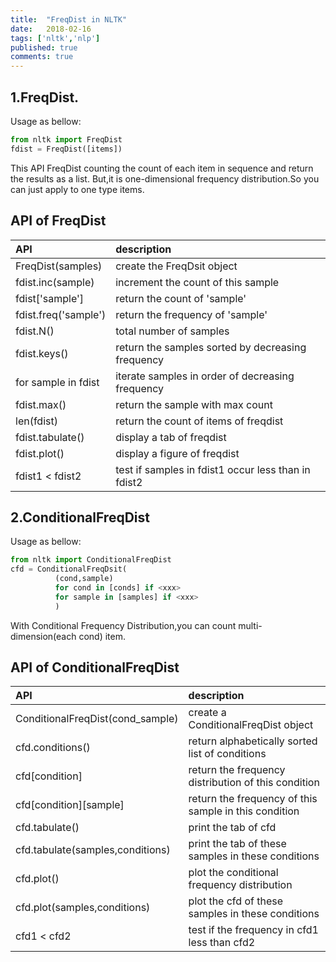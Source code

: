 ```yaml
---
title:  "FreqDist in NLTK"
date:   2018-02-16
tags: ['nltk','nlp']
published: true
comments: true
---
```


## 1.FreqDist.

  Usage as bellow:

```python
from nltk import FreqDist
fdist = FreqDist([items])
```

  This API FreqDist counting the count of each item in sequence and return the results as a list.
  But,it is one-dimensional frequency distribution.So you can just apply to one type items.

## API of FreqDist

|API|description|
|:--|:--|
|FreqDist(samples)|create the FreqDsit object|
|fdist.inc(sample)|increment the count of this sample|
|fdist['sample']|return the count of 'sample'|
|fdist.freq('sample')|return the frequency of 'sample'|
|fdist.N()|total number of samples|
|fdist.keys()|return the samples sorted by decreasing frequency|
|for sample in fdist|iterate samples in order of decreasing frequency|
|fdist.max()|return the sample with max count|
|len(fdist)|return the count of items of freqdist |
|fdist.tabulate()|display a tab of freqdist|
|fdist.plot()|display a figure of freqdist|
|fdist1 < fdist2|test if samples in fdist1 occur less than in fdist2|

## 2.ConditionalFreqDist

  Usage as bellow:

```python
from nltk import ConditionalFreqDist
cfd = ConditionalFreqDsit(
          (cond,sample)
          for cond in [conds] if <xxx>
          for sample in [samples] if <xxx>
          )
```

  With Conditional Frequency Distribution,you can count multi-dimension(each cond) item.

## API of ConditionalFreqDist

|API|description|
|:--|:--|
|ConditionalFreqDist(cond_sample)|create a ConditionalFreqDist object|
|cfd.conditions()|return alphabetically sorted list of conditions|
|cfd[condition]|return the frequency distribution of this condition|
|cfd[condition][sample]|return the frequency of this sample in this condition|
|cfd.tabulate()|print the tab of cfd|
|cfd.tabulate(samples,conditions)|print the tab of these samples in these conditions|
|cfd.plot()|plot the conditional frequency distribution|
|cfd.plot(samples,conditions)|plot the cfd of these samples in these conditions|
|cfd1 < cfd2|test if the frequency in cfd1 less than cfd2|
